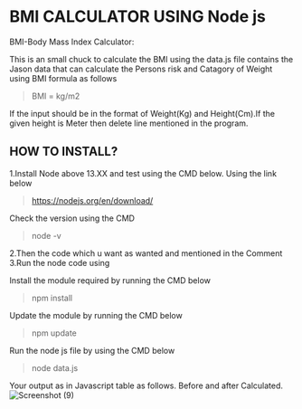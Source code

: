 # BMI CALCULATOR USING Node js

BMI-Body Mass Index Calculator:

This is an small chuck to calculate the BMI using the  data.js file contains the Jason data that can calculate the Persons risk and Catagory of Weight using BMI formula as follows

> BMI = kg/m2

If the input should be in the format of Weight(Kg) and Height(Cm).If the given height is Meter then delete line mentioned in the program.
 

## HOW TO INSTALL?

1.Install Node above 13.XX and test using the CMD below.
   Using the link below
   
  >https://nodejs.org/en/download/
   
   Check the version using the CMD
   
   >node -v

2.Then the code which u want as wanted and mentioned in the Comment
3.Run the node code using

Install the module required by running the CMD below

>npm install

Update the module by running the CMD below

>npm update   

Run the node js file by using the CMD below

>node data.js

Your output as in Javascript table as follows.
Before and after Calculated.
![Screenshot (9)](https://user-images.githubusercontent.com/37392779/117652945-6d89b080-b1b1-11eb-8083-84c32d5ec510.png)
